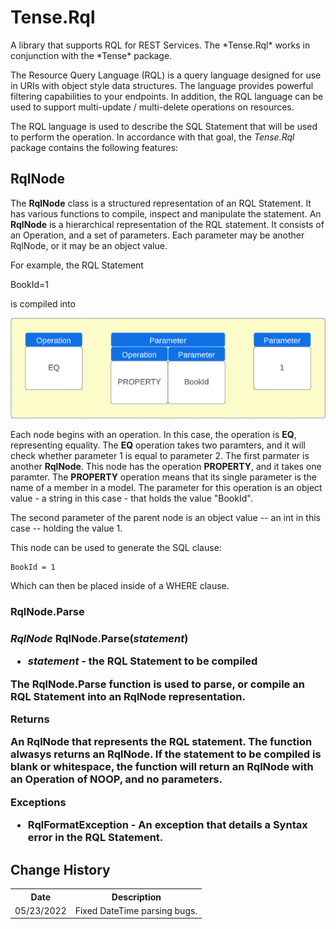 <h1>Tense.Rql</h1>
A library that supports RQL for REST Services. The *Tense.Rql* works in conjunction with the *Tense* package. 

The Resource Query Language (RQL) is a query language designed for use in URIs with object style data structures. The language provides powerful filtering capabilities to your endpoints. In addition, the RQL language can be used to support multi-update / multi-delete operations on resources.

The RQL language is used to describe the SQL Statement that will be used to perform the operation. In accordance with that goal, the *Tense.Rql* package contains the following features:

<h2>RqlNode</h2>
The <b>RqlNode</b> class is a structured representation of an RQL Statement. It has various functions to compile, inspect and manipulate the statement. An <b>RqlNode</b> is a hierarchical representation of the RQL statement. It consists of an Operation, and a set of parameters. Each parameter may be another RqlNode, or it may be an object value.

For example, the RQL Statement

BookId=1

is compiled into

![alt text](https://github.com/mzuniga58/Tense.Rql/blob/main/Images/RqlNode1.png "RqlNode")

Each node begins with an operation. In this case, the operation is <b>EQ</b>, representing equality. The <b>EQ</b> operation takes two paramters, and it will check whether parameter 1 is equal to parameter 2. The first parmater is another <b>RqlNode</b>. This node has the operation <b>PROPERTY</b>, and it takes one paramter. The <b>PROPERTY</b> operation means that its single parameter is the name of a member in a model. The parameter for this operation is an object value - a string in this case - that holds the value "BookId".

The second parameter of the parent node is an object value -- an int in this case -- holding the value 1.

This node can be used to generate the SQL clause:

```
BookId = 1
```

Which can then be placed inside of a WHERE clause.

<h3>RqlNode.Parse<h3>

<i>RqlNode</i> <b>RqlNode</b>.Parse(<i>statement</i>)

- <i>statement</i> - the RQL Statement to be compiled

The <b>RqlNode</b>.Parse function is used to parse, or compile an RQL Statement into an <b>RqlNode</b> representation.

<b>Returns</b>

An <b>RqlNode</b> that represents the RQL statement. The function alwasys returns an <b>RqlNode</b>. If the statement to be compiled is blank or whitespace, the function will return an <b>RqlNode</b> with an Operation of NOOP, and no parameters.

<b>Exceptions</b>

- <b>RqlFormatException</b> - An exception that details a Syntax error in the RQL Statement.

<h2>Change History</h2>
<table>
    <tr>
        <th>Date</th>
        <th>Description</th>
    </tr>
    <tr>
        <td>05/23/2022</td>
        <td>Fixed DateTime parsing bugs.</td>
</table>